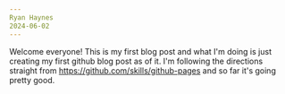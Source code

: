 ```yaml
---
Ryan Haynes
2024-06-02
---
```


Welcome everyone! This is my first blog post and what I'm doing is just creating my first github blog post as of it. 
I'm following the directions straight from https://github.com/skills/github-pages and so far it's going pretty good. 
